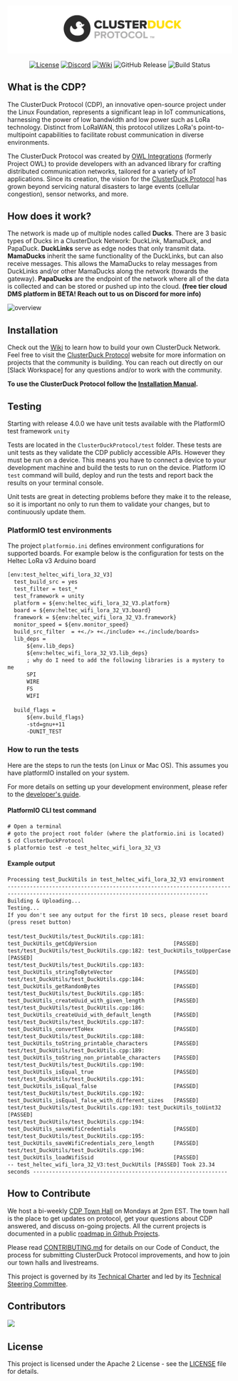 <p align="center">
  <img src="docs/assets/images/cdp_logo_white_bkg.png" alt="Logo">
</p>

<p align="center">
  <a href="https://www.apache.org/licenses/LICENSE-2.0"><img src="https://img.shields.io/badge/License-Apache2-blue.svg" alt="License"></a>
  <a href="https://discord.com/invite/Cbgbzq353z"><img src="https://img.shields.io/badge/Join-Discord-blue" alt="Discord"></a>
  <a href="https://github.com/Call-for-Code/ClusterDuck-Protocol/wiki"><img src="https://img.shields.io/badge/Read-Wiki-blue" alt="Wiki"></a>
  <img src="https://img.shields.io/github/v/release/ClusterDuck-Protocol/ClusterDuck-Protocol" alt="GitHub Release">
  <img src="https://github.com/ClusterDuck-Protocol/ClusterDuck-Protocol/actions/workflows/arduino_ci.yml/badge.svg" alt="Build Status">
</p>



## What is the CDP?

The ClusterDuck Protocol (CDP), an innovative open-source project under the Linux Foundation, represents a significant leap in IoT communications, harnessing the power of low bandwidth and low power such as LoRa technology. Distinct from LoRaWAN, this protocol utilizes LoRa's point-to-multipoint capabilities to facilitate robust communication in diverse environments.

The ClusterDuck Protocol was created by [OWL Integrations] (formerly Project OWL) to provide developers with an advanced library for crafting distributed communication networks, tailored for a variety of IoT applications. Since its creation, the vision for the [ClusterDuck Protocol] has grown beyond servicing natural disasters to large events (cellular congestion), sensor networks, and more. 

## How does it work?

The network is made up of multiple nodes called **Ducks**. There are 3 basic types of Ducks in a ClusterDuck Network: DuckLink, MamaDuck, and PapaDuck. **DuckLinks** serve as edge nodes that only transmit data. **MamaDucks** inherit the same functionality of the DuckLinks, but can also receive messages. This allows the MamaDucks to relay messages from DuckLinks and/or other MamaDucks along the network (towards the gateway). **PapaDucks** are the endpoint of the network where all of the data is collected and can be stored or pushed up into the cloud. **(free tier cloud DMS platform in BETA! Reach out to us on Discord for more info)**

![overview](https://www.project-owl.com/assets/wiki/cdp-explain-gif.gif)

## Installation

Check out the [Wiki](https://github.com/ClusterDuck-Protocol/ClusterDuck-Protocol/wiki) to learn how to build your own ClusterDuck Network. Feel free to visit the  [ClusterDuck Protocol](https://clusterduckprotocol.org/) website for more information on projects that the community is building. You can reach out directly on our [Slack Workspace] for any questions and/or to work with the community.

**To use the ClusterDuck Protocol follow the [Installation Manual](https://github.com/ClusterDuck-Protocol/ClusterDuck-Protocol/wiki/getting-started).**

## Testing

Starting with release 4.0.0 we have unit tests available with the PlatformIO test framework `unity`

Tests are located in the `ClusterDuckProtocol/test` folder. These tests are unit tests as they validate the CDP publicly accessible APIs. However they must be run on a device. This means you have to connect a device to your development machine and build the tests to run on the device. Platform IO `test` command will build, deploy and run the tests and report back the results on your terminal console.

Unit tests are great in detecting problems before they make it to the release, so it is important no only to run them to validate your changes, but to continuously update them.

### PlatformIO test environments
The project `platformio.ini` defines environment configurations for supported boards.
For example below is the configuration for tests on the Heltec LoRa v3 Arduino board
```
[env:test_heltec_wifi_lora_32_V3]
  test_build_src = yes
  test_filter = test_* 
  test_framework = unity
  platform = ${env:heltec_wifi_lora_32_V3.platform}
  board = ${env:heltec_wifi_lora_32_V3.board}
  framework = ${env:heltec_wifi_lora_32_V3.framework}
  monitor_speed = ${env.monitor_speed}
  build_src_filter  = +<./> +<./include> +<./include/boards>
  lib_deps =
      ${env.lib_deps} 
      ${env:heltec_wifi_lora_32_V3.lib_deps}
      ; why do I need to add the following libraries is a mystery to me
      SPI
      WIRE
      FS
      WIFI
      
  build_flags = 
      ${env.build_flags}
      -std=gnu++11
      -DUNIT_TEST
  ```

### How to run the tests
  Here are the steps to run the tests (on Linux or Mac OS). This assumes you have platformIO installed on your system.

  For more details on setting up your development environment, please refer to the [developer's guide](./DEVELOPER_GUIDE.md).



#### PlatformIO CLI test command
  ```
  # Open a terminal 
  # goto the project root folder (where the platformio.ini is located)
  $ cd ClusterDuckProtocol
  $ platformio test -e test_heltec_wifi_lora_32_V3
  ```
#### Example output

  ```
  Processing test_DuckUtils in test_heltec_wifi_lora_32_V3 environment
-------------------------------------------------------------------------------------------------------------------------------------
Building & Uploading...
Testing...
If you don't see any output for the first 10 secs, please reset board (press reset button)

test/test_DuckUtils/test_DuckUtils.cpp:181: test_DuckUtils_getCdpVersion                        [PASSED]
test/test_DuckUtils/test_DuckUtils.cpp:182: test_DuckUtils_toUpperCase                          [PASSED]
test/test_DuckUtils/test_DuckUtils.cpp:183: test_DuckUtils_stringToByteVector                   [PASSED]
test/test_DuckUtils/test_DuckUtils.cpp:184: test_DuckUtils_getRandomBytes                       [PASSED]
test/test_DuckUtils/test_DuckUtils.cpp:185: test_DuckUtils_createUuid_with_given_length         [PASSED]
test/test_DuckUtils/test_DuckUtils.cpp:186: test_DuckUtils_createUuid_with_default_length       [PASSED]
test/test_DuckUtils/test_DuckUtils.cpp:187: test_DuckUtils_convertToHex                         [PASSED]
test/test_DuckUtils/test_DuckUtils.cpp:188: test_DuckUtils_toString_printable_characters        [PASSED]
test/test_DuckUtils/test_DuckUtils.cpp:189: test_DuckUtils_toString_non_printable_characters    [PASSED]
test/test_DuckUtils/test_DuckUtils.cpp:190: test_DuckUtils_isEqual_true                         [PASSED]
test/test_DuckUtils/test_DuckUtils.cpp:191: test_DuckUtils_isEqual_false                        [PASSED]
test/test_DuckUtils/test_DuckUtils.cpp:192: test_DuckUtils_isEqual_false_with_different_sizes   [PASSED]
test/test_DuckUtils/test_DuckUtils.cpp:193: test_DuckUtils_toUint32                             [PASSED]
test/test_DuckUtils/test_DuckUtils.cpp:194: test_DuckUtils_saveWifiCredentials                  [PASSED]
test/test_DuckUtils/test_DuckUtils.cpp:195: test_DuckUtils_saveWifiCredentials_zero_length      [PASSED]
test/test_DuckUtils/test_DuckUtils.cpp:196: test_DuckUtils_loadWifiSsid                         [PASSED]
-- test_heltec_wifi_lora_32_V3:test_DuckUtils [PASSED] Took 23.34 seconds -------------------------------------------------------------
```

## How to Contribute

We host a bi-weekly [CDP Town Hall](meet.google.com/unq-duaq-ygj) on Mondays at 2pm EST. The town hall is the place to get updates on protocol, get your questions about CDP answered, and discuss on-going projects. All the current projects is documented in a public [roadmap in Github Projects](https://github.com/ClusterDuck-Protocol/ClusterDuck-Protocol/projects).

Please read [CONTRIBUTING.md](CONTRIBUTING.md) for details on our Code of Conduct, the process for submitting ClusterDuck Protocol improvements, and how to join our town halls and livestreams.

This project is governed by its [Technical Charter](ClusterDuck-Protocol-Technical-Charter.pdf) and led by its [Technical Steering Committee](https://github.com/Call-for-Code/ClusterDuck-Protocol/wiki/technical-steering-committee).

## Contributors

<a href="https://github.com/Call-for-Code/clusterduck-protocol/graphs/contributors">
  <img src="https://contributors-img.web.app/image?repo=Call-for-Code/clusterduck-protocol" />
</a>

## License

This project is licensed under the Apache 2 License - see the [LICENSE](LICENSE) file for details.

[OWL Integrations]: <https://www.owlintegrations.com/>
[ClusterDuck Protocol]: <https://github.com/ClusterDuck-Protocol/ClusterDuck-Protocol/wiki>
[Discord]: <https://discord.com/invite/Cbgbzq353z>
